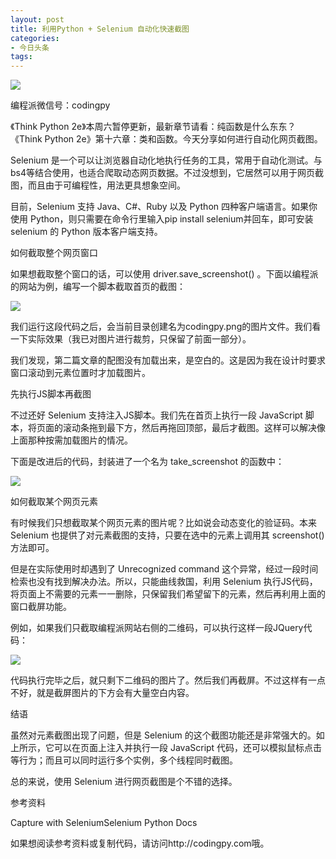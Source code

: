 ```yaml
---
layout: post
title: 利用Python + Selenium 自动化快速截图
categories:
- 今日头条
tags:
---
```

![](http://p1.pstatp.com/large/5de000098095a2a7207)

编程派微信号：codingpy

《Think Python 2e》本周六暂停更新，最新章节请看：纯函数是什么东东？《Think Python 2e》第十六章：类和函数。今天分享如何进行自动化网页截图。

Selenium 是一个可以让浏览器自动化地执行任务的工具，常用于自动化测试。与bs4等结合使用，也适合爬取动态网页数据。不过没想到，它居然可以用于网页截图，而且由于可编程性，用法更具想象空间。

目前，Selenium 支持 Java、C#、Ruby 以及 Python 四种客户端语言。如果你使用 Python，则只需要在命令行里输入pip install selenium并回车，即可安装 selenium 的 Python 版本客户端支持。

如何截取整个网页窗口

如果想截取整个窗口的话，可以使用 driver.save_screenshot() 。下面以编程派的网站为例，编写一个脚本截取首页的截图：

![](http://p3.pstatp.com/large/5de0000980a9adb0e5e)

我们运行这段代码之后，会当前目录创建名为codingpy.png的图片文件。我们看一下实际效果（我已对图片进行裁剪，只保留了前面一部分）。

我们发现，第二篇文章的配图没有加载出来，是空白的。这是因为我在设计时要求窗口滚动到元素位置时才加载图片。

先执行JS脚本再截图

不过还好 Selenium 支持注入JS脚本。我们先在首页上执行一段 JavaScript 脚本，将页面的滚动条拖到最下方，然后再拖回顶部，最后才截图。这样可以解决像上面那种按需加载图片的情况。

下面是改进后的代码，封装进了一个名为 take_screenshot 的函数中：

![](http://p1.pstatp.com/large/5dc000098b0eeff2655)

如何截取某个网页元素

有时候我们只想截取某个网页元素的图片呢？比如说会动态变化的验证码。本来 Selenium 也提供了对元素截图的支持，只要在选中的元素上调用其 screenshot() 方法即可。

但是在实际使用时却遇到了 Unrecognized command 这个异常，经过一段时间检索也没有找到解决办法。所以，只能曲线救国，利用 Selenium 执行JS代码，将页面上不需要的元素一一删除，只保留我们希望留下的元素，然后再利用上面的窗口截屏功能。

例如，如果我们只截取编程派网站右侧的二维码，可以执行这样一段JQuery代码：

![](http://p1.pstatp.com/large/5da000099381f176c46)

代码执行完毕之后，就只剩下二维码的图片了。然后我们再截屏。不过这样有一点不好，就是截屏图片的下方会有大量空白内容。

结语

虽然对元素截图出现了问题，但是 Selenium 的这个截图功能还是非常强大的。如上所示，它可以在页面上注入并执行一段 JavaScript 代码，还可以模拟鼠标点击等行为；而且可以同时运行多个实例，多个线程同时截图。

总的来说，使用 Selenium 进行网页截图是个不错的选择。

参考资料

Capture with SeleniumSelenium Python Docs

如果想阅读参考资料或复制代码，请访问http://codingpy.com哦。